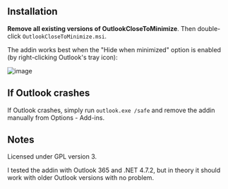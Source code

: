 Installation
------------

**Remove all existing versions of OutlookCloseToMinimize**.
Then double-click `OutlookCloseToMinimize.msi`.

The addin works best when the "Hide when minimized" option is enabled (by right-clicking Outlook's tray icon):

![image](https://user-images.githubusercontent.com/1257909/134686359-b6df9c6f-364e-4c40-9d9a-ec67cb0fa3bd.png)

If Outlook crashes
------------------

If Outlook crashes, simply run `outlook.exe /safe` and remove the addin manually from Options - Add-ins.

Notes
-----

Licensed under GPL version 3.

I tested the addin with Outlook 365 and .NET 4.7.2, but in theory it should work with older Outlook versions with no problem.
